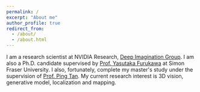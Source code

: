 ```yaml
---
permalink: /
excerpt: "About me"
author_profile: true
redirect_from: 
  - /about/
  - /about.html
---
```


I am a research scientist at NVIDIA Research, [Deep Imagination Group](https://research.nvidia.com/labs/dir/). I am also a Ph.D. candidate supervised by [Prof. Yasutaka Furukawa](https://www.cs.sfu.ca/~furukawa/) at Simon Fraser University. I also, fortunately, complete my master's study under the supervision of [Prof. Ping Tan](https://www.cs.sfu.ca/~pingtan/). My current research interest is 3D vision, generative model, localization and mapping. <span style="color:red">
